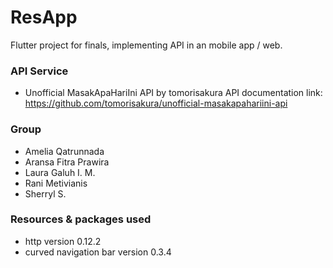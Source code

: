 # ResApp

Flutter project for finals, implementing API in an mobile app / web.

### API Service
-  Unofficial MasakApaHariIni API by tomorisakura
API documentation link: https://github.com/tomorisakura/unofficial-masakapahariini-api

### Group
- Amelia Qatrunnada
- Aransa Fitra Prawira
- Laura Galuh I. M.
- Rani Metivianis
- Sherryl S.

### Resources & packages used
- http version 0.12.2
- curved navigation bar version 0.3.4
